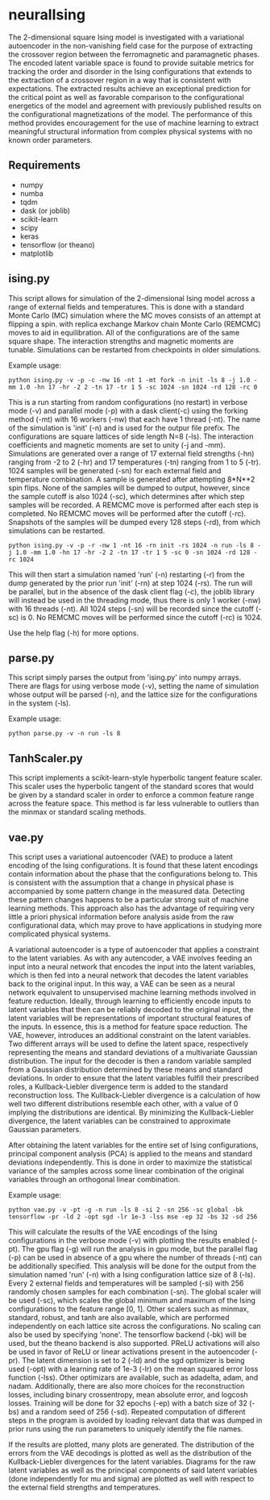 neuralIsing
===========

The 2-dimensional square Ising model is investigated with a variational autoencoder in the non-vanishing field case for the purpose of extracting the crossover region between the ferromagnetic and paramagnetic phases. The encoded latent variable space is found to provide suitable metrics for tracking the order and disorder in the Ising configurations that extends to the extraction of a crossover region in a way that is consistent with expectations. The extracted results achieve an exceptional prediction for the critical point as well as favorable comparison to the configurational energetics of the model and agreement with previously published results on the configurational magnetizations of the model. The performance of this method provides encouragement for the use of machine learning to extract meaningful structural information from complex physical systems with no known order parameters.

Requirements
------------

- numpy
- numba
- tqdm
- dask (or joblib)
- scikit-learn
- scipy
- keras
- tensorflow (or theano)
- matplotlib

ising.py
--------

This script allows for simulation of the 2-dimensional Ising model across a range of external fields and temperatures. This is done with a standard Monte Carlo (MC) simulation where the MC moves consists of an attempt at flipping a spin. with replica exchange Markov chain Monte Carlo (REMCMC) moves to aid in equilibration. All of the configurations are of the same square shape. The interaction strengths and magnetic moments are tunable. Simulations can be restarted from checkpoints in older simulations.

Example usage:

`python ising.py -v -p -c -nw 16 -nt 1 -mt fork -n init -ls 8 -j 1.0 -mm 1.0 -hn 17 -hr -2 2 -tn 17 -tr 1 5 -sc 1024 -sn 1024 -rd 128 -rc 0`

This is a run starting from random configurations (no restart) in verbose mode (-v) and parallel mode (-p) with a dask client(-c) using the forking method (-mt) with 16 workers (-nw) that each have 1 thread (-nt). The name of the simulation is 'init' (-n) and is used for the outpur file prefix. The configurations are square lattices of side length N=8 (-ls). The interaction coefficients and magnetic moments are set to unity (-j and -mm). Simulations are generated over a range of 17 external field strengths (-hn) ranging from -2 to 2 (-hr) and 17 temperatures (-tn) ranging from 1 to 5 (-tr). 1024 samples will be generated (-sn) for each external field and temperature combination. A sample is generated after attempting 8*N**2 spin flips. None of the samples will be dumped to output, however, since the sample cutoff is also 1024 (-sc), which determines after which step samples will be recorded. A REMCMC move is performed after each step is completed. No REMCMC moves will be performed after the cutoff (-rc). Snapshots of the samples will be dumped every 128 steps (-rd), from which simulations can be restarted.

`python ising.py -v -p -r -nw 1 -nt 16 -rn init -rs 1024 -n run -ls 8 -j 1.0 -mm 1.0 -hn 17 -hr -2 2 -tn 17 -tr 1 5 -sc 0 -sn 1024 -rd 128 -rc 1024`

This will then start a simulation named 'run' (-n) restarting (-r) from the dump generated by the prior run 'init' (-rn) at step 1024 (-rs). The run will be parallel, but in the absence of the dask client flag (-c), the joblib library will instead be used in the threading mode, thus there is only 1 worker (-nw) with 16 threads (-nt). All 1024 steps (-sn) will be recorded since the cutoff (-sc) is 0. No REMCMC moves will be performed since the cutoff (-rc) is 1024.

Use the help flag (-h) for more options.

parse.py
--------

This script simply parses the output from 'ising.py' into numpy arrays. There are flags for using verbose mode (-v), setting the name of simulation whose output will be parsed (-n), and the lattice size for the configurations in the system (-ls).

Example usage:

`python parse.py -v -n run -ls 8`

TanhScaler.py
-------------

This script implements a scikit-learn-style hyperbolic tangent feature scaler. This scaler uses the hyperbolic tangent of the standard scores that would be given by a standard scaler in order to enforce a common feature range across the feature space. This method is far less vulnerable to outliers than the minmax or standard scaling methods.

vae.py
------

This script uses a variational autoencoder (VAE) to produce a latent encoding of the Ising configurations. It is found that these latent encodings contain information about the phase that the configurations belong to. This is consistent with the assumption that a change in physical phase is accompanied by some pattern change in the measured data. Detecting these pattern changes happens to be a particular strong suit of machine learning methods. This approach also has the advantage of requiring very little a priori physical information before analysis aside from the raw configurational data, which may prove to have applications in studying more complicated physical systems.

A variational autoencoder is a type of autoencoder that applies a constraint to the latent variables. As with any autencoder, a VAE involves feeding an input into a neural network that encodes the input into the latent variables, which is then fed into a neural network that decodes the latent variables back to the original input. In this way, a VAE can be seen as a neural network equivalent to unsupervised machine learning methods involved in feature reduction. Ideally, through learning to efficiently encode inputs to latent variables that then can be reliably decoded to the original input, the latent variables will be representations of important structural features of the inputs. In essence, this is a method for feature space reduction. The VAE, however, introduces an additional constraint on the latent variables. Two different arrays will be used to define the latent space, respectively representing the means and standard deviations of a multivariate Gaussian distribution. The input for the decoder is then a random variable sampled from a Gaussian distribution determined by these means and standard deviations. In order to ensure that the latent variables fulfill their prescribed roles, a Kullback-Liebler divergence term is added to the standard reconstruction loss. The Kullback-Liebler divergence is a calculation of how well two different distributions resemble each other, with a value of 0 implying the distributions are identical. By minimizing the Kullback-Liebler divergence, the latent variables can be constrained to approximate Gaussian parameters.

After obtaining the latent variables for the entire set of Ising configurations, principal component analysis (PCA) is applied to the means and standard deviations independently. This is done in order to maximize the statistical variance of the samples across some linear combination of the original variables through an orthogonal linear combination.

Example usage:

`python vae.py -v -pt -g -n run -ls 8 -si 2 -sn 256 -sc global -bk tensorflow -pr -ld 2 -opt sgd -lr 1e-3 -lss mse -ep 32 -bs 32 -sd 256`

This will calculate the results of the VAE encodings of the Ising configurations in the verbose mode (-v) with plotting the results enabled (-pt). The gpu flag (-g) will run the analysis in gpu mode, but the parallel flag (-p) can be used in absence of a gpu where the number of threads (-nt) can be additionally specified. This analysis will be done for the output from the simulation named 'run' (-n) with a Ising configuration lattice size of 8 (-ls). Every 2 external fields and temperatures will be sampled (-si) with 256 randomly chosen samples for each combination (-sn). The global scaler will be used (-sc), which scales the global minimum and maximum of the Ising configurations to the feature range [0, 1]. Other scalers such as minmax, standard, robust, and tanh are also available, which are performed independently on each lattice site across the configurations. No scaling can also be used by specifying 'none'. The tensorflow backend (-bk) will be used, but the theano backend is also supported. PReLU activations will also be used in favor of ReLU or linear activations present in the autoencoder (-pr). The latent dimension is set to 2 (-ld) and the sgd optimizer is being used (-opt) with a learning rate of 1e-3 (-lr) on the mean squared error loss function (-lss). Other optimizars are available, such as adadelta, adam, and nadam. Additionally, there are also more choices for the reconstruction losses, including binary crossentropy, mean absolute error, and logcosh losses. Training will be done for 32 epochs (-ep) with a batch size of 32 (-bs) and a random seed of 256 (-sd). Repeated computation of different steps in the program is avoided by loading relevant data that was dumped in prior runs using the run parameters to uniquely identify the file names.

If the results are plotted, many plots are generated. The distribution of the errors from the VAE decodings is plotted as well as the distribution of the Kullback-Liebler divergences for the latent variables. Diagrams for the raw latent variables as well as the principal components of said latent variables (done independently for mu and sigma) are plotted as well with respect to the external field strengths and temperatures.